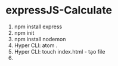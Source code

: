 # expressJS-Calculate

1. npm install express
3. npm init
4. npm install nodemon
5. Hyper CLI: atom .
6. Hyper CLI: touch index.html - tạo file
7.
